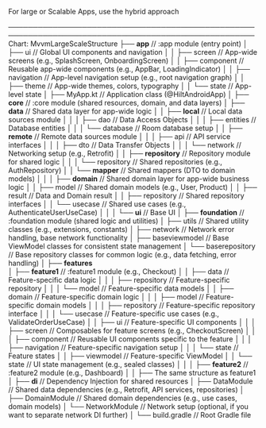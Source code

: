 For large or Scalable Apps, use the hybrid approach

────────────────────────────────────────────────────────────────────────────────────────────────────
Chart:
MvvmLargeScaleStructure
├── **app**                        // :app module (entry point)
│   ├── ui                         // Global UI components and navigation
│   │   ├── screen                 // App-wide screens (e.g., SplashScreen, OnboardingScreen)
│   │   ├── component              // Reusable app-wide components (e.g., AppBar, LoadingIndicator)
│   │   ├── navigation             // App-level navigation setup (e.g., root navigation graph)
│   │   ├── theme                  // App-wide themes, colors, typography
│   │   └── state                  // App-level state
│   ├── MyApp.kt                   // Application class (@HiltAndroidApp)
│
├── **core**                       // :core module (shared resources, domain, and data layers)
│   ├── **data**                   // Shared data layer for app-wide logic
│   │   ├── **local**              // Local data sources module
│   │   │   ├── dao                // Data Access Objects
│   │   │   ├── entities           // Database entities
│   │   │   └── database           // Room database setup
│   │   ├── **remote**             // Remote data sources module
│   │   │   ├── api                // API service interfaces
│   │   │   ├── dto                // Data Transfer Objects
│   │   │   └── network            // Networking setup (e.g., Retrofit)
│   │   ├── **repository**         // Repository module for shared logic
│   │   │   └── repository         // Shared repositories (e.g., AuthRepository)
│   │   └── **mapper**             // Shared mappers (DTO to domain models)
│   │
│   ├── **domain**                 // Shared domain layer for app-wide business logic
│   │   ├── model                  // Shared domain models (e.g., User, Product)
│   │   ├── result                 // Data and Domain result
│   │   ├── repository             // Shared repository interfaces
│   │   └── usecase                // Shared use cases (e.g., AuthenticateUserUseCase)
│   │
│   └── **ui**                     // Base UI
│
├── **foundation**                 // :foundation module (shared logic and utilities)
│   ├── utils                      // Shared utility classes (e.g., extensions, constants)
│   ├── network                    // Network error handling, base network functionality
│   ├── baseviewmodel              // Base ViewModel classes for consistent state management
│   └── baserepository             // Base repository classes for common logic (e.g., data fetching, error handling)
│
├── **features**   
│   ├── **feature1**               // :feature1 module (e.g., Checkout)
│   │   ├── data                   // Feature-specific data logic
│   │   │   ├── repository         // Feature-specific repository
│   │   │   └── model              // Feature-specific data models
│   │   ├── domain                 // Feature-specific domain logic
│   │   │   ├── model              // Feature-specific domain models
│   │   │   ├── repository         // Feature-specific repository interface
│   │   │   └── usecase            // Feature-specific use cases (e.g., ValidateOrderUseCase)
│   │   ├── ui                     // Feature-specific UI components
│   │   │   ├── screen             // Composables for feature screens (e.g., CheckoutScreen)
│   │   │   ├── component          // Reusable UI components specific to the feature
│   │   │   ├── navigation         // Feature-specific navigation setup
│   │   │   └── state              // Feature states
│   │   ├── viewmodel              // Feature-specific ViewModel
│   │   └── state                  // UI state management (e.g., sealed classes)
│   │
│   ├── **feature2**               // :feature2 module (e.g., Dashboard)
│   │   ├── The same structure as feature1
│
├── **di**                         // Dependency Injection for shared resources
│   ├── DataModule                 // Shared data dependencies (e.g., Retrofit, API services, repositories)
│   ├── DomainModule               // Shared domain dependencies (e.g., use cases, domain models)
│   └── NetworkModule              // Network setup (optional, if you want to separate network DI further)
│
└── build.gradle                   // Root Gradle file